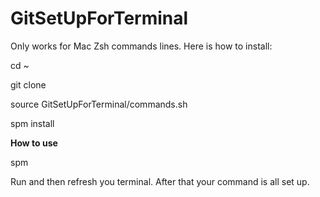 # GitSetUpForTerminal

Only works for Mac Zsh commands lines. Here is how to install:

cd ~

git clone <gitURL>
  
source GitSetUpForTerminal/commands.sh

spm install

**How to use**

spm <startup file> <name for project and commands> <git url for project>
  
Run and then refresh you terminal. After that your command is all set up.
